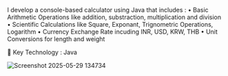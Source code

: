 I develop a console-based calculator using Java that includes :
• Basic Arithmetic Operations like addition, substraction, multiplication and division 
• Scientific Calculations like Square, Exponant, Trignometric Operations, Logarithm
• Currency Exchange Rate incuding INR, USD, KRW, THB
• Unit Conversions for length and weight

🔑 Key Technology :
Java

![Screenshot 2025-05-29 134734](https://github.com/user-attachments/assets/a6e30af4-0397-438b-b4e7-108ca1811c83)


